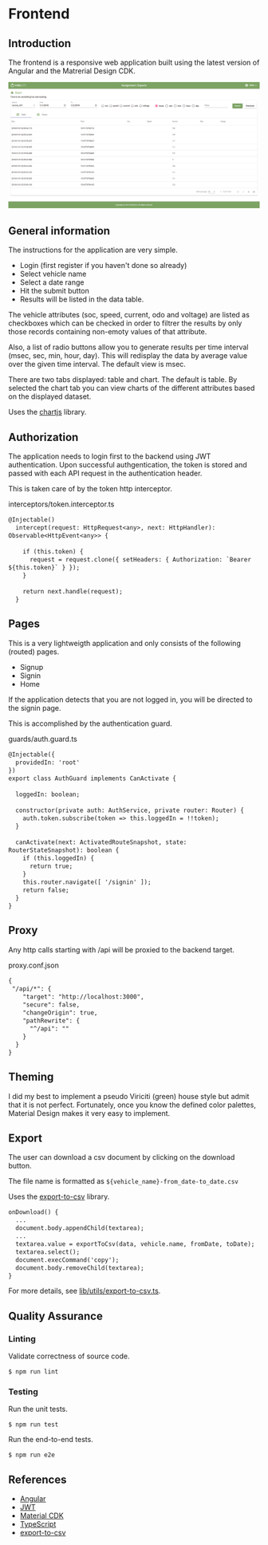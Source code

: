 # Frontend

## Introduction

The frontend is a responsive web application built using the latest version of Angular and the Matrerial Design CDK.

![Architecture Diagram](../images/screenshot-home-page.png)

## General information

The instructions for the application are very simple.

* Login (first register if you haven't done so already)
* Select vehicle name
* Select a date range
* Hit the submit button
* Results will be listed in the data table.

The vehicle attributes (soc, speed, current, odo and voltage) are listed as checkboxes which can be checked in order to filtrer the results by only
those records containing non-emoty values of that attribute.

Also, a list of radio buttons allow you to generate results per time interval (msec, sec, min, hour, day). This will redisplay the data by average value
over the given time interval. The default view is msec.

There are two tabs displayed: table and chart. The default is table. By selected the chart tab you can view charts of the different attributes based
on the displayed dataset.

Uses the [chartjs](https://www.chartjs.org) library.


## Authorization

The application needs to login first to the backend using JWT authentication. Upon successful authgentication, the token is stored and passed with
each API request in the authentication header.

This is taken care of by the token http interceptor.

interceptors/token.interceptor.ts
```
@Injectable()
  intercept(request: HttpRequest<any>, next: HttpHandler): Observable<HttpEvent<any>> {

    if (this.token) {
      request = request.clone({ setHeaders: { Authorization: `Bearer ${this.token}` } });
    }

    return next.handle(request);
  }
```

## Pages

This is a very lightweigth application and only consists of the following (routed) pages.

* Signup
* Signin
* Home

If the application detects that you are not logged in, you will be directed to the signin page.

This is accomplished by the authentication guard.

guards/auth.guard.ts
```
@Injectable({
  providedIn: 'root'
})
export class AuthGuard implements CanActivate {

  loggedIn: boolean;

  constructor(private auth: AuthService, private router: Router) {
    auth.token.subscribe(token => this.loggedIn = !!token);
  }

  canActivate(next: ActivatedRouteSnapshot, state: RouterStateSnapshot): boolean {
    if (this.loggedIn) {
      return true;
    }
    this.router.navigate([ '/signin' ]);
    return false;
  }
}
```

## Proxy

Any http calls starting with /api will be proxied to the backend target.

proxy.conf.json
```
{
 "/api/*": {
    "target": "http://localhost:3000",
    "secure": false,
    "changeOrigin": true,
    "pathRewrite": {
      "^/api": ""
    }
  }
}
```

## Theming

I did my best to implement a pseudo Viriciti (green) house style but admit that it is not perfect. Fortunately, once you know the defined color palettes,
Material Design makes it very easy to implement.


## Export

The user can download a csv document by clicking on the download button.

The file name is formatted as `${vehicle_name}-from_date-to_date.csv`

Uses the [export-to-csv](https://www.npmjs.com/package/export-to-csv) library.

```
onDownload() {
  ...
  document.body.appendChild(textarea);
  ...
  textarea.value = exportToCsv(data, vehicle.name, fromDate, toDate);
  textarea.select();
  document.execCommand('copy');
  document.body.removeChild(textarea);
}
```

For more details, see [lib/utils/export-to-csv.ts](./src/lib/utils/export-to-csv.ts).


## Quality Assurance

### Linting

Validate correctness of source code.

```
$ npm run lint
```

### Testing

Run the unit tests.

```
$ npm run test
```

Run the end-to-end tests.

```
$ npm run e2e
```

## References

* [Angular](https://angular.io)
* [JWT](https://jwt.io)
* [Material CDK](https://material.angular.io)
* [TypeScript](https://www.typescriptlang.org)
* [export-to-csv](https://www.npmjs.com/package/export-to-csv)
